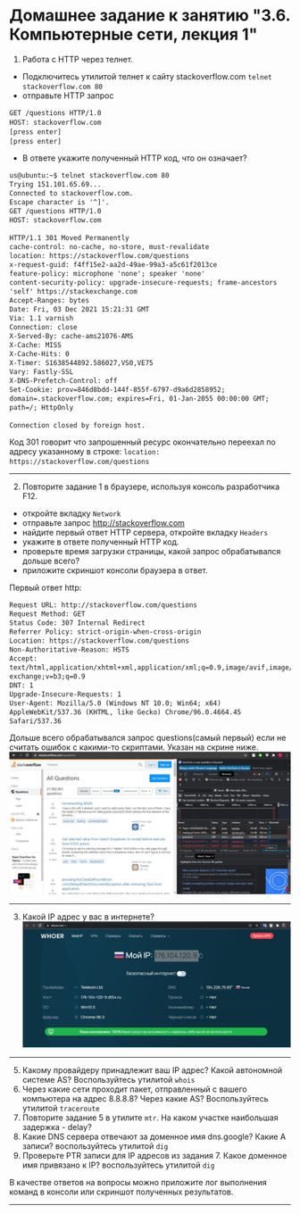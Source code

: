 # Домашнее задание к занятию "3.6. Компьютерные сети, лекция 1"

1. Работа c HTTP через телнет.
- Подключитесь утилитой телнет к сайту stackoverflow.com
`telnet stackoverflow.com 80`
- отправьте HTTP запрос
```bash
GET /questions HTTP/1.0
HOST: stackoverflow.com
[press enter]
[press enter]
```
- В ответе укажите полученный HTTP код, что он означает?

```
us@ubuntu:~$ telnet stackoverflow.com 80
Trying 151.101.65.69...
Connected to stackoverflow.com.
Escape character is '^]'.
GET /questions HTTP/1.0
HOST: stackoverflow.com

HTTP/1.1 301 Moved Permanently
cache-control: no-cache, no-store, must-revalidate
location: https://stackoverflow.com/questions
x-request-guid: f4ff15e2-aa2d-49ae-99a3-a5c61f2013ce
feature-policy: microphone 'none'; speaker 'none'
content-security-policy: upgrade-insecure-requests; frame-ancestors 'self' https://stackexchange.com
Accept-Ranges: bytes
Date: Fri, 03 Dec 2021 15:21:31 GMT
Via: 1.1 varnish
Connection: close
X-Served-By: cache-ams21076-AMS
X-Cache: MISS
X-Cache-Hits: 0
X-Timer: S1638544892.586027,VS0,VE75
Vary: Fastly-SSL
X-DNS-Prefetch-Control: off
Set-Cookie: prov=846d8bdd-144f-855f-6797-d9a6d2858952; domain=.stackoverflow.com; expires=Fri, 01-Jan-2055 00:00:00 GMT; path=/; HttpOnly

Connection closed by foreign host.
```
Код 301 говорит что запрошенный ресурс окончательно переехал по адресу указанному в строке: 
`location: https://stackoverflow.com/questions`

---

2. Повторите задание 1 в браузере, используя консоль разработчика F12.
- откройте вкладку `Network`
- отправьте запрос http://stackoverflow.com
- найдите первый ответ HTTP сервера, откройте вкладку `Headers`
- укажите в ответе полученный HTTP код.
- проверьте время загрузки страницы, какой запрос обрабатывался дольше всего?
- приложите скриншот консоли браузера в ответ.

Первый ответ http:
```
Request URL: http://stackoverflow.com/questions
Request Method: GET
Status Code: 307 Internal Redirect
Referrer Policy: strict-origin-when-cross-origin
Location: https://stackoverflow.com/questions
Non-Authoritative-Reason: HSTS
Accept: text/html,application/xhtml+xml,application/xml;q=0.9,image/avif,image/webp,image/apng,*/*;q=0.8,application/signed-exchange;v=b3;q=0.9
DNT: 1
Upgrade-Insecure-Requests: 1
User-Agent: Mozilla/5.0 (Windows NT 10.0; Win64; x64) AppleWebKit/537.36 (KHTML, like Gecko) Chrome/96.0.4664.45 Safari/537.36
``` 
Дольше всего обрабатывался запрос questions(самый первый) если не считать ошибок с какими-то скриптами. Указан на скрине ниже.  
![Картинка screen1](img/screen1.jpg)

---

3. Какой IP адрес у вас в интернете?
![Картинка screen2](img/screen2.jpg)

---

5. Какому провайдеру принадлежит ваш IP адрес? Какой автономной системе AS? Воспользуйтесь утилитой `whois`
6. Через какие сети проходит пакет, отправленный с вашего компьютера на адрес 8.8.8.8? Через какие AS? Воспользуйтесь утилитой `traceroute`
7. Повторите задание 5 в утилите `mtr`. На каком участке наибольшая задержка - delay?
8. Какие DNS сервера отвечают за доменное имя dns.google? Какие A записи? воспользуйтесь утилитой `dig`
9. Проверьте PTR записи для IP адресов из задания 7. Какое доменное имя привязано к IP? воспользуйтесь утилитой `dig`

В качестве ответов на вопросы можно приложите лог выполнения команд в консоли или скриншот полученных результатов.

---
